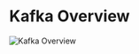 # Kafka Overview

![Kafka Overview](https://github.com/tuananhhedspibk/NewAnigram-FrontEnd-Public/assets/15076665/c7f0d823-005b-472d-89bb-df636c7e84ab)
